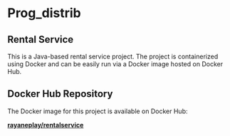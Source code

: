# Prog_distrib
## Rental Service

This is a Java-based rental service project. The project is containerized using Docker and can be easily run via a Docker image hosted on Docker Hub.

## Docker Hub Repository

The Docker image for this project is available on Docker Hub:

[**rayaneplay/rentalservice**](https://hub.docker.com/r/rayaneplay/rentalservice)
